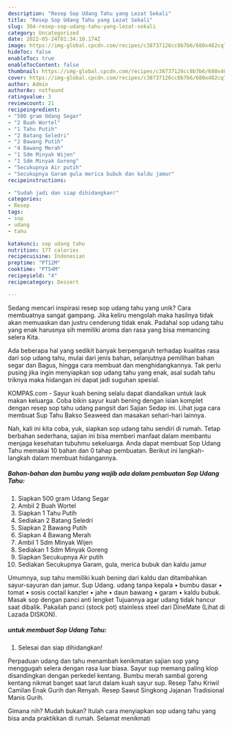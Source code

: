 ```yaml
---
description: "Resep Sop Udang Tahu yang Lezat Sekali"
title: "Resep Sop Udang Tahu yang Lezat Sekali"
slug: 304-resep-sop-udang-tahu-yang-lezat-sekali
category: Uncategorized
date: 2022-05-24T01:34:10.174Z
image: https://img-global.cpcdn.com/recipes/c38737126cc8b7b6/680x482cq70/sop-udang-tahu-foto-resep-utama.jpg
hideToc: false
enableToc: true
enableTocContent: false
thumbnail: https://img-global.cpcdn.com/recipes/c38737126cc8b7b6/680x482cq70/sop-udang-tahu-foto-resep-utama.jpg
cover: https://img-global.cpcdn.com/recipes/c38737126cc8b7b6/680x482cq70/sop-udang-tahu-foto-resep-utama.jpg
author: Admin
authorAv: notfound
ratingvalue: 3
reviewcount: 21
recipeingredient:
- "500 gram Udang Segar"
- "2 Buah Wortel"
- "1 Tahu Putih"
- "2 Batang Seledri"
- "2 Bawang Putih"
- "4 Bawang Merah"
- "1 Sdm Minyak Wijen"
- "1 Sdm Minyak Goreng"
- "Secukupnya Air putih"
- "Secukupnya Garam gula merica bubuk dan kaldu jamur"
recipeinstructions:

- "Sudah jadi dan siap dihidangkan!"
categories:
- Resep
tags:
- sop
- udang
- tahu

katakunci: sop udang tahu 
nutrition: 177 calories
recipecuisine: Indonesian
preptime: "PT12M"
cooktime: "PT54M"
recipeyield: "4"
recipecategory: Dessert

---
```





Sedang mencari inspirasi resep sop udang tahu yang unik? Cara membuatnya sangat gampang. Jika keliru mengolah maka hasilnya tidak akan memuaskan dan justru cenderung tidak enak. Padahal sop udang tahu yang enak harusnya sih memiliki aroma dan rasa yang bisa memancing selera Kita.





Ada beberapa hal yang sedikit banyak berpengaruh terhadap kualitas rasa dari sop udang tahu, mulai dari jenis bahan, selanjutnya pemilihan bahan segar dan Bagus, hingga cara membuat dan menghidangkannya. Tak perlu pusing jika ingin menyiapkan sop udang tahu yang enak,      asal sudah tahu triknya maka hidangan ini dapat jadi suguhan spesial.














KOMPAS.com - Sayur kuah bening selalu dapat diandalkan untuk lauk makan keluarga. Coba bikin sayur kuah bening dengan isian komplet dengan resep sop tahu udang pangsit dari Sajian Sedap ini. Lihat juga cara membuat Sup Tahu Bakso Seaweed dan masakan sehari-hari lainnya.






Nah, kali ini kita coba, yuk, siapkan sop udang tahu sendiri di rumah. Tetap berbahan sederhana, sajian ini bisa memberi manfaat dalam membantu menjaga kesehatan tubuhmu sekeluarga. Anda dapat membuat Sop Udang Tahu memakai 10 bahan dan 0 tahap pembuatan. Berikut ini langkah-langkah dalam membuat hidangannya.

<!--inarticleads1-->

##### Bahan-bahan dan bumbu yang wajib ada dalam pembuatan Sop Udang Tahu:

1. Siapkan 500 gram Udang Segar
1. Ambil 2 Buah Wortel
1. Siapkan 1 Tahu Putih
1. Sediakan 2 Batang Seledri
1. Siapkan 2 Bawang Putih
1. Siapkan 4 Bawang Merah
1. Ambil 1 Sdm Minyak Wijen
1. Sediakan 1 Sdm Minyak Goreng
1. Siapkan Secukupnya Air putih
1. Sediakan Secukupnya Garam, gula, merica bubuk dan kaldu jamur


Umumnya, sup tahu memiliki kuah bening dari kaldu dan ditambahkan sayur-sayuran dan jamur. Sup Udang. udang tanpa kepala • bumbu dasar • tomat • sosis coctail kanzler • jahe • daun bawang • garam • kaldu bubuk. Masak sop dengan panci anti lengket Tujuannya agar udang tidak hancur saat dibalik. Pakailah panci (stock pot) stainless steel dari DineMate (Lihat di Lazada DISKON). 

<!--inarticleads2-->

#####  untuk membuat Sop Udang Tahu:


1. Selesai dan siap dihidangkan!

Perpaduan udang dan tahu menambah kenikmatan sajian sop yang menggugah selera dengan rasa luar biasa. Sayur sup memang paling klop disandingkan dengan perkedel kentang. Bumbu merah sambal goreng kentang nikmat banget saat larut dalam kuah sayur sup. Resep Tahu Kriwil Camilan Enak Gurih dan Renyah. Resep Sawut Singkong Jajanan Tradisional Manis Gurih. 

Gimana nih? Mudah bukan? Itulah cara menyiapkan sop udang tahu yang bisa anda praktikkan di rumah. Selamat menikmati
